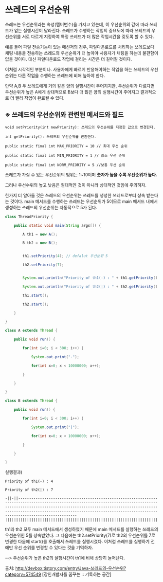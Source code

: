 # 쓰레드의 우선순위

쓰레드는 우선순위라는 속성(멤버변수)을 가지고 있는데, 이 우선순위의 값에 따라 쓰레드가 얻는 실행시간이 달라진다. 쓰레드가 수행하는 작업의 중요도에 따라 쓰레드의 우선순위를 서로 다르게 지정하여 특정 쓰레드가 더 많은 작업시간을 갖도록 할 수 있다.

예를 들어 파일 전송기능이 있는 메신저의 경우, 파일다운로드를 처리하는 쓰레드보다 채팅 내용을 전송하는 쓰레드의 우선순위가 더 높아야 사용자가 채팅을 하는데 불편함이 없을 것이다. 대신 파일다운로드 작업에 걸리는 시간은 더 길어질 것이다.

이처럼 시각적인 부분이나. 사용자에게 빠르게 반응해야하는 작업을 하는 쓰레드의 우선 순위는 다른 작업을 수행하는 쓰레드에 비해 높아야 한다.

만약 A,B 두 쓰레드에게 거의 같은 양의 실행시간이 주어지지만, 우선순위가 다르다면 우선순위가 높은 A에게 상대적으로 B보다 더 많은 양의 실행시간이 주어지고 결과적으로 더 빨리 작업이 완료될 수 있다.

## ※ 쓰레드의 우선순위와 관련된 메서드와 필드
```
void setPriority(int newPriority): 쓰레드의 우선순위를 지정한 값으로 변경한다.

int getPriority(): 쓰레드의 우선순위를 반환한다.

public static final int MAX_PRIORITY = 10 // 최대 우선 순위

public static final int MIN_PRIORITY = 1 // 최소 우선 순위

public static final int NORM_PRIORITY = 5 //보통 우선 순위
```

쓰레드가 가질 수 있는 우선순위의 범위는 1~10이며 **숫자가 높을 수록 우선순위가 높다.**

그러나 우선수위의 높고 낮음은 절대적인 것이 아니라 상대적인 것임에 주의하자.

한가지 더 알아둘 것은 쓰레드의 우선순위는 쓰레드를 생성한 쓰레드로부터 상속 받는다는 것이다. main 메서드를 수행하는 쓰레드는 우선순위가 5이므로 main 메서드 내에서 생성하는 쓰레드의 우선순위는 자동적으로 5가 된다.

```java
class ThreadPriority {

	public static void main(String args[]) {

		A th1 = new A();

		B th2 = new B();


		th1.setPriority(4); // defalut 우선순위 5

		th2.setPriority(7);


		System.out.println("Priority of th1(-) : " + th1.getPriority() );

		System.out.println("Priority of th2(|) : " + th2.getPriority() );

		th1.start();

		th2.start();

	}

}

class A extends Thread {

	public void run() {

		for(int i=0; i < 300; i++) {

			System.out.print("-");

			for(int x=0; x < 10000000; x++);

		}

	}

}

class B extends Thread {

	public void run() {

		for(int i=0; i < 300; i++) {

			System.out.print("|");

			for(int x=0; x < 10000000; x++);

		}

	}	

}
```

실행결과)
```
Priority of th1(-) : 4

Priority of th2(|) : 7

-||-||-------------------------------------------------------------------------------------------------------------------------------------------------------------------------------------------------------------------------------------------------------------------------------------------------------------------||||||||||||||||||||||||||||||||||||||||||||||||||||||||||||||||||||||||||||||||||||||||||||||||||||||||||||||||||||||||||||||||||||||||||||||||||||||||||||||||||||||||||||||||||||||||||||||||||||||||||||||||||||||||||||||||||||||||||||||||||||||||||||||||||||||||||||||||||||||||||||||||||||||||
```

th1과 th2 모두 main 메서드에서 생성하였기 때문에 main 메서드를 실행하는 쓰레드의 우선순위인 5를 상속받았다. 그 다음에는 th2.setPriority(7)로 th2의 우선순위를 7로 변경한 다음에 start()를 호출해서 쓰레드를 실행시켰다. 이처럼 쓰레드를 실행하기 전에만 우선 순위를 변경할 수 있다는 것을 기억하자.

--> 우선순위가 높은 th2의 실행시간이 th1에 비해 상당히 늘어난다.


출처: http://devbox.tistory.com/entry/Java-쓰레드의-우선순위?category=574549 [장인개발자를 꿈꾸는 :: 기록하는 공간]